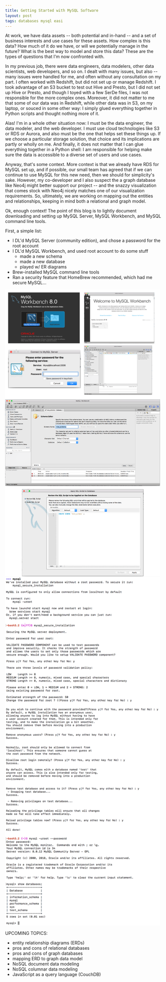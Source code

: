 ```yaml
---
title: Getting Started with MySQL Software
layout: post
tags: databases mysql easi
---
```


At work, we have data assets -- both potential and in-hand -- and a set of business interests and use
cases for these assets.  How complex is this data?  How much of it do we have, or will we potentially
manage in the future?  What is the best way to model and store this data?  These are the types of
questions that I'm now confronted with.  

In my previous job, there were data engineers, data modelers, other data scientists, web developers,
and so on.  I dealt with many issues, but also -- many issues were handled for me, and often without
any consultation on my part.  I often worked with Redshift, but did not set up or manage Redshift.  I
took advantage of an S3 bucket to test out Hive and Presto, but I did not set up Hive or Presto, and
though I toyed with a few SerDe files, I was not responsible for the more complex ones. Moreover, it 
did not matter to me that some of our data was in Redshift, while other data was in S3, on my laptop,
or souced in some other way: I simply glued everything together in Python scripts and thought nothing
more of it.

Alas! I'm in a whole other situation now: I must be the data engineer, the data modeler, and the web
developer.  I must use cloud technologies like S3 or RDS or Aurora, and also must be the one that helps
set these things up.  If we choose a particular storage solution, that choice and its implications are
partly or wholly on me.  And finally, it does not matter that I can glue everything together in a Python
shell: I am responsible for helping make sure the data is accessible to a diverse set of users and use
cases.  

Anyway, that's some context.  More context is that we already have RDS for MySQL set up, and if possible,
our small team has agreed that if we can continue to use MySQL for this new need, then we should for
simplicity's sake.  However, my co-developer and I also suspect the a graph database like Neo4j might
better support our project -- and the snazzy visualization that comes stock with Neo4j nicely matches one of
our visualization requirements.  So, ultimately, we are working on mapping out the entities and relationships,
keeping in mind both a relational and graph model.

Ok, enough context!  The point of this blog is to lightly document downloading and setting up MySQL Server,
MySQL Workbench, and MySQL command line tools.

First, a simple list:
* I DL'd MySQL Server (community edition), and chose a password for the root account
* I DL'd MySQL Workbench, and used root account to do some stuff 
  - made a new schema
  - made a new database
  - played w/ ER diagrams
* Brew-installed MySQL command line tools
* Ran a security feature that HomeBrew recommended, which had me secure MySQL...

<img src="/images/getting-started-with-mysql.png" width="500">


<img src="/images/create-new-mysql-schema.png" width="500">

<img src="/images/mysql-command-line.png" width="500">

UPCOMING TOPICS: 
* entity relationship diagrams (ERDs)
* pros and cons of relational databases
* pros and cons of graph databases
* mapping ERD to graph data model
* NoSQL document data modeling
* NoSQL columnar data modeling
* JavaScript as a query language (CouchDB)

